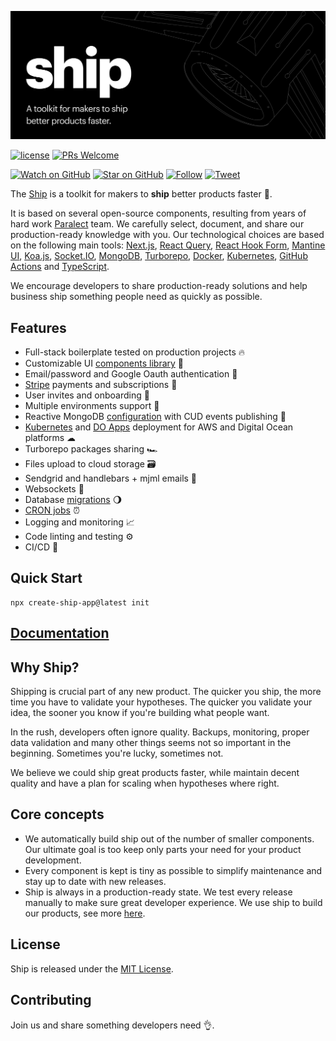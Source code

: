 ![Ship](ship.png)

[![license](https://img.shields.io/github/license/mashape/apistatus.svg?style=flat-square)](LICENSE)
[![PRs Welcome](https://img.shields.io/badge/PRs-welcome-brightgreen.svg?style=flat-square)](http://makeapullrequest.com)

[![Watch on GitHub](https://img.shields.io/github/watchers/paralect/ship.svg?style=social&label=Watch)](https://github.com/paralect/ship/watchers)
[![Star on GitHub](https://img.shields.io/github/stars/paralect/ship.svg?style=social&label=Stars)](https://github.com/paralect/ship/stargazers)
[![Follow](https://img.shields.io/twitter/follow/paralect.svg?style=social&label=Follow)](https://twitter.com/paralect)
[![Tweet](https://img.shields.io/twitter/url/https/github.com/paralect/ship.svg?style=social)](https://twitter.com/intent/tweet?text=I%2)

The [Ship](https://ship.paralect.com) is a toolkit for makers to **ship** better products faster 🚀.  

It is based on several open-source components, resulting from years of hard work [Paralect](https://www.paralect.com) team. We carefully select, document, and share our production-ready knowledge with you. Our technological choices are based on the following main tools: [Next.js](https://nextjs.org/), [React Query](https://react-query.tanstack.com/), [React Hook Form](https://react-hook-form.com/), [Mantine UI](https://mantine.dev/), [Koa.js](https://koajs.com/), [Socket.IO](https://socket.io/), [MongoDB](https://www.mongodb.com/), [Turborepo](https://turbo.build/repo/docs), [Docker](https://www.docker.com/), [Kubernetes](https://kubernetes.io/), [GitHub Actions](https://github.com/features/actions) and [TypeScript](https://www.typescriptlang.org/).

We encourage developers to share production-ready solutions and help business ship something people need as quickly as possible.

## Features

- Full-stack boilerplate tested on production projects 🔥
- Customizable UI [components library](https://www.figma.com/file/YLBUCEZk3TRFFMm357eKTb/Ship.Mantine?node-id=0%3A1&t=kVlMWcr786hQ1Baz-1) 🧱
- Email/password and Google Oauth authentication 🔐
- [Stripe](https://stripe.com/) payments and subscriptions 🤑
- User invites and onboarding 🙋
- Multiple environments support 📝
- Reactive MongoDB [configuration](https://ship.paralect.com/docs/packages/node-mongo) with CUD events publishing 🍃
- [Kubernetes](https://ship.paralect.com/docs/deployment/kubernetes/overview) and [DO Apps](https://ship.paralect.com/docs/deployment/digital-ocean-apps) deployment for AWS and Digital Ocean platforms ☁
- Turborepo packages sharing 🏎
- Files upload to cloud storage 🗃
- Sendgrid and handlebars + mjml emails 📧
- Websockets 🔌
- Database [migrations](https://ship.paralect.com/docs/migrator) 🌖
- [CRON jobs](https://ship.paralect.com/docs/scheduler) ⏰
- Logging and monitoring 📈
- Code linting and testing ⚙️
- CI/CD 🤖

## Quick Start

```shell
npx create-ship-app@latest init
```

## [Documentation](https://ship.paralect.com/docs/intro)

## Why Ship?

Shipping is crucial part of any new product. The quicker you ship, the more time you have to validate your hypotheses. The quicker you validate your idea, the sooner you know if you're building what people want.

In the rush, developers often ignore quality. Backups, monitoring, proper data validation and many other things seems not so important in the beginning. Sometimes you're lucky, sometimes not.

We believe we could ship great products faster, while maintain decent quality and have a plan for scaling when hypotheses where right.

## Core concepts

* We automatically build ship out of the number of smaller components. Our ultimate goal is too keep only parts your need for your product development.
* Every component is kept is tiny as possible to simplify maintenance and stay up to date with new releases. 
* Ship is always in a production-ready state. We test every release manually to make sure great developer experience. We use ship to build our products, see more [here](https://www.paralect.com/build-stage).

## License

Ship is released under the [MIT License](LICENSE).

## Contributing

Join us and share something developers need 👌.
